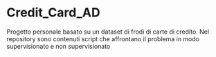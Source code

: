 # Credit_Card_AD
Progetto personale basato su un dataset di frodi di carte di credito. Nel repository sono contenuti script che affrontano il problema in modo supervisionato e non supervisionato
